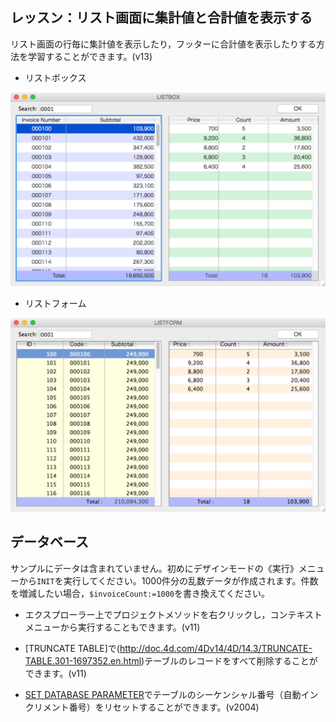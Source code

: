 レッスン：リスト画面に集計値と合計値を表示する
---

リスト画面の行毎に集計値を表示したり，フッターに合計値を表示したりする方法を学習することができます。(v13)

* リストボックス
 
![](https://github.com/4D-JP/tutorial-display-subtotal-in-list/blob/master/images/1.png)

* リストフォーム
 
![](https://github.com/4D-JP/tutorial-display-subtotal-in-list/blob/master/images/2.png)

データベース
---

サンプルにデータは含まれていません。初めにデザインモードの《実行》メニューから```INIT```を実行してください。1000件分の乱数データが作成されます。件数を増減したい場合，```$invoiceCount:=1000```を書き換えてください。

* エクスプローラー上でプロジェクトメソッドを右クリックし，コンテキストメニューから実行することもできます。(v11)

* [TRUNCATE TABLE]で(http://doc.4d.com/4Dv14/4D/14.3/TRUNCATE-TABLE.301-1697352.en.html)テーブルのレコードをすべて削除することができます。(v11)

* [SET DATABASE PARAMETER](http://doc.4d.com/4Dv14/4D/14.3/SET-DATABASE-PARAMETER.301-1696621.ja.html)でテーブルのシーケンシャル番号（自動インクリメント番号）をリセットすることができます。(v2004)



